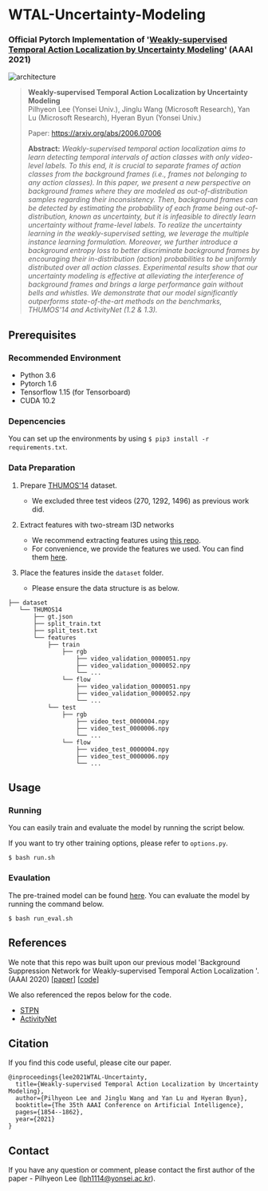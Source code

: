 # WTAL-Uncertainty-Modeling

### Official Pytorch Implementation of '[Weakly-supervised Temporal Action Localization by Uncertainty Modeling](https://arxiv.org/abs/2006.07006)' (AAAI 2021)

![architecture](https://user-images.githubusercontent.com/16102333/102174520-03f6c600-3ee1-11eb-953b-ffce66d1ccbe.png)

> **Weakly-supervised Temporal Action Localization by Uncertainty Modeling**<br>
> Pilhyeon Lee (Yonsei Univ.), Jinglu Wang (Microsoft Research), Yan Lu (Microsoft Research), Hyeran Byun (Yonsei Univ.)
>
> Paper: https://arxiv.org/abs/2006.07006
>
> **Abstract:** *Weakly-supervised temporal action localization aims to learn detecting temporal intervals of action classes with only video-level labels. To this end, it is crucial to separate frames of action classes from the background frames (i.e., frames not belonging to any action classes). In this paper, we present a new perspective on background frames where they are modeled as out-of-distribution samples regarding their inconsistency. Then, background frames can be detected by estimating the probability of each frame being out-of-distribution, known as uncertainty, but it is infeasible to directly learn uncertainty without frame-level labels. To realize the uncertainty learning in the weakly-supervised setting, we leverage the multiple instance learning formulation. Moreover, we further introduce a background entropy loss to better discriminate background frames by encouraging their in-distribution (action) probabilities to be uniformly distributed over all action classes. Experimental results show that our uncertainty modeling is effective at alleviating the interference of background frames and brings a large performance gain without bells and whistles. We demonstrate that our model significantly outperforms state-of-the-art methods on the benchmarks, THUMOS'14 and ActivityNet (1.2 & 1.3).*

## Prerequisites

### Recommended Environment

* Python 3.6
* Pytorch 1.6
* Tensorflow 1.15 (for Tensorboard)
* CUDA 10.2

### Depencencies

You can set up the environments by using `$ pip3 install -r requirements.txt`.

### Data Preparation

1. Prepare [THUMOS'14](https://www.crcv.ucf.edu/THUMOS14/) dataset.
   - We excluded three test videos (270, 1292, 1496) as previous work did.

2. Extract features with two-stream I3D networks
   - We recommend extracting features using [this repo](https://github.com/piergiaj/pytorch-i3d).
   - For convenience, we provide the features we used. You can find
     them [here](https://drive.google.com/file/d/1NqaDRo782bGZKo662I0rI_cvpDT67VQU/view?usp=sharing).

3. Place the features inside the `dataset` folder.
   - Please ensure the data structure is as below.

~~~~
├── dataset
   └── THUMOS14
       ├── gt.json
       ├── split_train.txt
       ├── split_test.txt
       └── features
           ├── train
               ├── rgb
                   ├── video_validation_0000051.npy
                   ├── video_validation_0000052.npy
                   └── ...
               └── flow
                   ├── video_validation_0000051.npy
                   ├── video_validation_0000052.npy
                   └── ...
           └── test
               ├── rgb
                   ├── video_test_0000004.npy
                   ├── video_test_0000006.npy
                   └── ...
               └── flow
                   ├── video_test_0000004.npy
                   ├── video_test_0000006.npy
                   └── ...
~~~~

## Usage

### Running

You can easily train and evaluate the model by running the script below.

If you want to try other training options, please refer to `options.py`.

~~~~
$ bash run.sh
~~~~

### Evaulation

The pre-trained model can be
found [here](https://drive.google.com/file/d/1nStGuSenq-8eCKG9-jpgTMF6LJ8tw7_a/view?usp=sharing). You can evaluate the
model by running the command below.

~~~~
$ bash run_eval.sh
~~~~

## References

We note that this repo was built upon our previous model 'Background Suppression Network for Weakly-supervised Temporal
Action Localization '. (AAAI
2020) [[paper](https://arxiv.org/abs/1911.09963)] [[code](https://github.com/Pilhyeon/BaSNet-pytorch)]

We also referenced the repos below for the code.

* [STPN](https://github.com/bellos1203/STPN)
* [ActivityNet](https://github.com/activitynet/ActivityNet)

## Citation

If you find this code useful, please cite our paper.

~~~~
@inproceedings{lee2021WTAL-Uncertainty,
  title={Weakly-supervised Temporal Action Localization by Uncertainty Modeling},
  author={Pilhyeon Lee and Jinglu Wang and Yan Lu and Hyeran Byun},
  booktitle={The 35th AAAI Conference on Artificial Intelligence},
  pages={1854--1862},
  year={2021}
}
~~~~

## Contact

If you have any question or comment, please contact the first author of the paper - Pilhyeon Lee (lph1114@yonsei.ac.kr).
